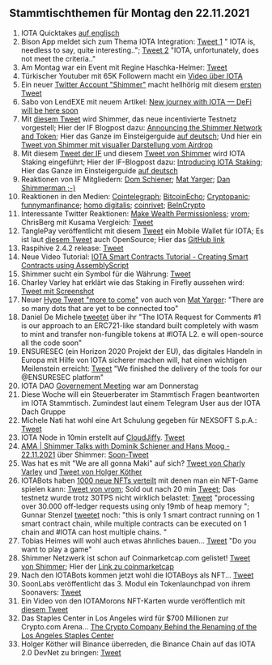 ## Stammtischthemen für Montag den 22.11.2021

1. IOTA Quicktakes [auf englisch](https://www.youtube.com/watch?v=xS9ve6xI3Uo)
2. Bison App meldet sich zum Thema IOTA Integration: [Tweet 1](https://twitter.com/bisonapp/status/1460512287865950212?s=20) " IOTA is, needless to say, quite interesting.."; [Tweet 2](https://twitter.com/bisonapp/status/1460512417033691138?s=20) "IOTA, unfortunately, does not meet the criteria.."
3. Am Montag war ein Event mit Regine Haschka-Helmer: [Tweet](https://twitter.com/iota/status/1457996590245990400?s=20)
4. Türkischer Youtuber mit 65K Followern macht ein [Video über IOTA](https://www.youtube.com/watch?v=6Z-5n8oCQFE)
5. Ein neuer [Twitter Account "Shimmer"](https://twitter.com/shimmernet/status/1460594729847078913) macht hellhörig mit diesem [ersten Tweet](https://twitter.com/shimmernet/status/1460594729847078913?s=20)
6. Sabo von LendEXE mit neuem Artikel: [New journey with IOTA — DeFi will be here soon](https://medium.com/@sabog/how-i-joined-iota-but-wait-no-defi-when-defi-3071a400afa5)
7. Mit [diesem Tweet](https://twitter.com/shimmernet/status/1460608800994508805?s=20) wird Shimmer, das neue incentivierte Testnetz vorgestell; Hier der IF Blogpost dazu: [Announcing the Shimmer Network and Token](https://blog.shimmer.network/announcing-the-shimmer-network-and-token/); Hier das Ganze im Einsteigerguide [auf deutsch](https://iota-einsteiger-guide.de/iota-shimmer.html); Und hier ein [Tweet von Shimmer mit visualler Darstellung vom Airdrop](https://twitter.com/shimmernet/status/1461620345769766912?s=20)
8. Mit diesem [Tweet der IF](https://twitter.com/iota/status/1460625153935695874?s=20) und diesem [Tweet von Shimmer](https://twitter.com/shimmernet/status/1460638874229694473?s=20) wird IOTA Staking eingeführt; Hier der IF-Blogpost dazu: [Introducing IOTA Staking](https://blog.iota.org/introducing-iota-staking/); Hier das Ganze im Einsteigerguide [auf deutsch](https://iota-einsteiger-guide.de/iota-staking.html)
9. Reaktionen von IF Mitgliedern: [Dom Schiener](https://twitter.com/DomSchiener/status/1460619600987660288?s=20); [Mat Yarger](https://twitter.com/Mat_Yarger/status/1460643128558370817?s=20); [Dan Shimmerman ;-)](https://twitter.com/DanSimerman/status/1460722613815283718?s=20)
10. Reaktionen in den Medien: [Cointelegraph](https://cointelegraph.com/news/iota-foundation-to-launch-staging-network-and-reward-token?utm_content=buffer6623e&utm_medium=social&utm_source=twitter.com&utm_campaign=buffer); [BitcoinEcho](https://www.btc-echo.de/news/hallo-shimmer-iota-fuehrt-staking-rewards-ein-129451/); [Cryptopanic](https://cryptopanic.com/news/13356357/IOTA-Launches-Shimmer-Staging-Network-and-Introduces-Staking-Rewards?utm_source=notifications&utm_medium=twitter&utm_campaign=Twitter+Trending); [funnymanfinance](https://funnymanfinance.com/incentivizing-the-iota-2-0-testnet-thoughts-from-a-tangleaccountant/); [homo digitalis](https://homo-digitalis.net/iota-announces-staking/); [coinrivet](https://t.co/rexHxNM0FJ?amp=1); [BeInCrypto](https://de.beincrypto.com/iota-kurs-steigt-um-20-nach-staking-und-shimmer-upgrade/)
11. Interessante Twitter Reaktionen: [Make Wealth Permissionless](https://twitter.com/TangleAcctant/status/1460614166981627905?s=20); [vrom](https://twitter.com/Vrom14286662/status/1460685225080598539?s=20); ChrisBerg mit Kusama Vergleich: [Tweet](https://twitter.com/Chrizern/status/1460925708537114624?s=20)
12. TanglePay veröffentlicht mit diesem [Tweet](https://twitter.com/tanglepaycom/status/1460771417260105731?s=20) ein Mobile Wallet für IOTA; Es ist laut [diesem Tweet](https://twitter.com/tanglepaycom/status/1460820031172792325?s=20) auch OpenSource; Hier das [GitHub link](https://github.com/tanglepay)
13. Raspihive 2.4.2 release: [Tweet](https://twitter.com/raspihive/status/1460671260141236233?s=20)
14. Neue Video Tutorial: [IOTA Smart Contracts Tutorial - Creating Smart Contracts using AssemblyScript](https://www.youtube.com/watch?v=P5HMgmY3DMM&feature=youtu.be)
15. Shimmer sucht ein Symbol für die Währung: [Tweet](https://twitter.com/shimmernet/status/1460895526497488903?s=20)
16. Charley Varley hat erklärt wie das Staking in Firefly aussehen wird: [Tweet mit Screenshot](https://twitter.com/Vrom14286662/status/1460904778632941571?s=20)
17. Neuer [Hype Tweet "more to come"](https://twitter.com/DomSchiener/status/1461124104833093633?s=20) von auch von [Mat Yarger](https://twitter.com/Mat_Yarger/status/1456348888097558528?s=20): "There are so many dots that are yet to be connected too"
18. Daniel De Michele [tweetet](https://twitter.com/carpclash/status/1460978455378645003?s=20) über ihr "The IOTA Request for Comments #1 is our approach to an ERC721-like standard built completely with wasm to mint and transfer non-fungible tokens at #IOTA L2. e will open-source all the code soon"
19. ENSURESEC (ein Horizon 2020 Projekt der EU), das digitales Handeln in Europa mit Hilfe von IOTA sicherer machen will, hat einen wichtigen Meilenstein erreicht: [Tweet](https://twitter.com/ensuresec_eu/status/1460993675404750856?s=20) "We finished the delivery of the tools for our @ENSURESEC platform"
20. IOTA DAO [Governement Meeting](https://www.youtube.com/watch?v=Jv2Z7whQJOE) war am Donnerstag
21. Diese Woche will ein Steuerberater im Stammtisch Fragen beantworten im IOTA Stammtisch. Zumindest laut einem Telegram User aus der IOTA Dach Gruppe
22. Michele Nati hat wohl eine Art Schulung gegeben für NEXSOFT S.p.A.: [Tweet](https://twitter.com/michelenati/status/1461337262206115850?s=20)
23. IOTA Node in 10min erstellt auf [CloudJiffy](https://cloudjiffy.com/). [Tweet](https://twitter.com/IotaSonic/status/1460560597700026371?s=20)
24. [AMA | Shimmer Talks with Dominik Schiener and Hans Moog - 22.11.2021](https://www.youtube.com/watch?v=RNEPZ3_0TeE&feature=youtu.be) über Shimmer: [Soon-Tweet](https://twitter.com/shimmernet/status/1461383723375640581?s=20)
25. Was hat es mit "We are all gonna Maki" auf sich? [Tweet von Charly Varley](https://twitter.com/c_varley/status/1461379984619098121?s=20) und [Tweet von Holger Köther](https://twitter.com/HolgerKoether/status/1461380320918446080?s=20)
26. IOTABots haben [1000 neue NFTs verteilt](https://twitter.com/iotabots/status/1461416013182947335?s=20) mit denen man ein NFT-Game spielen kann: [Tweet von vrom](https://twitter.com/Vrom14286662/status/1461586297471045632?s=20); Sold out nach 20 min [Tweet](https://twitter.com/iotabots/status/1461422474537672707?s=20); Das testnetz wurde trotz 30TPS nicht wirklich belastet: [Tweet](https://twitter.com/fijter/status/1461697251710058497?s=20) "processing over 30.000 off-ledger requests using only 19mb of heap memory "; Gunnar Stenzel [tweetet](https://twitter.com/Gunnar_Stenzel/status/1461699286220038147?s=20) noch: "this is only 1 smart contract running on 1 smart contract chain, while multiple contracts can be executed on 1 chain and #IOTA can host multiple chains. "
27. Tobias Heimes will wohl auch etwas ähnliches bauen... [Tweet](https://twitter.com/heimes_tobias/status/1461432289217417228?s=20) "Do you want to play a game"
28. Shimmer Netzwerk ist schon auf Coinmarketcap.com gelistet! [Tweet von Shimmer](https://twitter.com/shimmernet/status/1461658376677609474?s=20); Hier der [Link zu coinmarketcap](https://coinmarketcap.com/currencies/shimmer/)
29. Nach den IOTABots kommen jetzt wohl die IOTABoys als NFT... [Tweet](https://twitter.com/IOTABOYS/status/1461384223907008525?s=20)
30. SoonLabs veröffentlicht das 3. Modul ein Tokenlaunchpad von ihrem Soonavers: [Tweet](https://twitter.com/soon_labs/status/1461379661804367873?s=20)
31. Ein Video von den IOTAMorons NFT-Karten wurde veröffentlich mit [diesem Tweet](https://twitter.com/iotamorons/status/1461348759019798528?s=20)
32. Das Staples Center in Los Angeles wird für $700 Millionen zur Crypto.com Arena... [The Crypto Company Behind the Renaming of the Los Angeles Staples Center](https://www.nytimes.com/2021/11/18/technology/crypto-staples-center-la.html)
33. Holger Köther will Binance überreden, die Binance Chain auf das IOTA 2.0 DevNet zu bringen: [Tweet](https://twitter.com/HolgerKoether/status/1461427945894035464?s=20)
